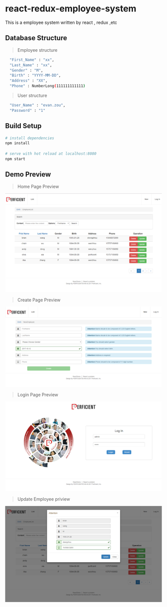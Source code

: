 # react-redux-employee-system

This is a employee system written by react , redux ,etc

## Database Structure

> Employee structure

``` bash
  "First_Name" : "xx",
  "Last_Name" : "xx",
  "Gender" : "M",
  "Birth" : "YYYY-MM-DD",
  "Address" : "XX",
  "Phone" : NumberLong(111111111111)
```

> User structure

``` bash
  "User_Name" : "evan.zou",
  "Password" : "1"
```

## Build Setup

``` bash
# install dependencies
npm install

# serve with hot reload at localhost:8080
npm start

```

## Demo Preview

>Home Page Preview

![alt text](/app/assets/preview-home.jpg "Home page preview")

>Create Page Preview

![alt text](/app/assets/preview-new.jpg "Create page preview")

>Login Page Preview

![alt text](/app/assets/preview-login.jpg "Login page preview")

>Update Employee priview

![alt text](/app/assets/preview-update.jpg "Update page preview")